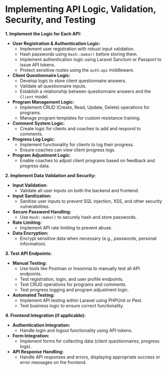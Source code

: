 # Implementing API Logic, Validation, Security, and Testing

**1. Implement the Logic for Each API:**

* **User Registration & Authentication Logic:**
    * Implement user registration with robust input validation.
    * Hash passwords using `Hash::make()` before storing them.
    * Implement authentication logic using Laravel Sanctum or Passport to issue API tokens.
    * Protect sensitive routes using the `auth:api` middleware.
* **Client Questionnaire Logic:**
    * Develop logic to store client questionnaire answers.
    * Validate all questionnaire inputs.
    * Establish a relationship between questionnaire answers and the `Client` model.
* **Program Management Logic:**
    * Implement CRUD (Create, Read, Update, Delete) operations for programs.
    * Manage program templates for custom resistance training.
* **Comment System Logic:**
    * Create logic for clients and coaches to add and respond to comments.
* **Progress Log Logic:**
    * Implement functionality for clients to log their progress.
    * Ensure coaches can view client progress logs.
* **Program Adjustment Logic:**
    * Enable coaches to adjust client programs based on feedback and progress data.

**2. Implement Data Validation and Security:**

* **Input Validation:**
    * Validate all user inputs on both the backend and frontend.
* **Input Sanitization:**
    * Sanitize user inputs to prevent SQL injection, XSS, and other security vulnerabilities.
* **Secure Password Handling:**
    * Use `Hash::make()` to securely hash and store passwords.
* **Rate Limiting:**
    * Implement API rate limiting to prevent abuse.
* **Data Encryption:**
    * Encrypt sensitive data when necessary (e.g., passwords, personal information).

**3. Test API Endpoints:**

* **Manual Testing:**
    * Use tools like Postman or Insomnia to manually test all API endpoints.
    * Test registration, login, and user profile endpoints.
    * Test CRUD operations for programs and comments.
    * Test progress logging and program adjustment logic.
* **Automated Testing:**
    * Implement API testing within Laravel using PHPUnit or Pest.
    * Test business logic to ensure correct functionality.

**4. Frontend Integration (if applicable):**

* **Authentication Integration:**
    * Handle login and logout functionality using API tokens.
* **Form Integration:**
    * Implement forms for collecting data (client questionnaires, progress logs).
* **API Response Handling:**
    * Handle API responses and errors, displaying appropriate success or error messages on the frontend.
